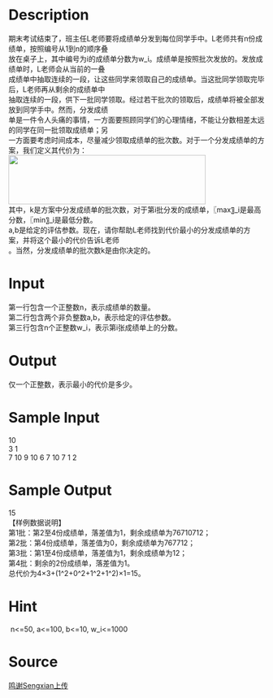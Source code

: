 
# Description

<div class="content"><div>期末考试结束了，班主任L老师要将成绩单分发到每位同学手中。L老师共有n份成绩单，按照编号从1到n的顺序叠</div>
<div>放在桌子上，其中编号为i的成绩单分数为w_i。成绩单是按照批次发放的。发放成绩单时，L老师会从当前的一叠</div>
<div>成绩单中抽取连续的一段，让这些同学来领取自己的成绩单。当这批同学领取完毕后，L老师再从剩余的成绩单中</div>
<div>抽取连续的一段，供下一批同学领取。经过若干批次的领取后，成绩单将被全部发放到同学手中。然而，分发成绩</div>
<div>单是一件令人头痛的事情，一方面要照顾同学们的心理情绪，不能让分数相差太远的同学在同一批领取成绩单；另</div>
<div>一方面要考虑时间成本，尽量减少领取成绩单的批次数。对于一个分发成绩单的方案，我们定义其代价为：</div>
<div><img src="/source/bzoj/4897/img/aHR0cHM6Ly9seWRzeS5jb20vSnVkZ2VPbmxpbmUvdXBsb2FkLzIwMTcwNS92djEoMSkuanBn.jpg" width="388" height="97" alt=""/></div>
<div>其中，k是方案中分发成绩单的批次数，对于第i批分发的成绩单，〖max〗_i是最高分数，〖min〗_i是最低分数。</div>
<div>a,b是给定的评估参数。现在，请你帮助L老师找到代价最小的分发成绩单的方案，并将这个最小的代价告诉L老师</div>
<div>。当然，分发成绩单的批次数k是由你决定的。</div>
<p></p></div>

# Input

<div class="content"><div>第一行包含一个正整数n，表示成绩单的数量。</div>
<div>第二行包含两个非负整数a,b，表示给定的评估参数。</div>
<div>第三行包含n个正整数w_i，表示第i张成绩单上的分数。</div>
<p></p></div>

# Output

<div class="content"><div>仅一个正整数，表示最小的代价是多少。</div>
<p></p></div>

# Sample Input

<div class="content"><span class="sampledata">10<br/>
3 1<br/>
7 10 9 10 6 7 10 7 1 2</span></div>

# Sample Output

<div class="content"><span class="sampledata">15<br/>
【样例数据说明】<br/>
第1批：第2至4份成绩单，落差值为1，剩余成绩单为76710712；<br/>
第2批：第4份成绩单，落差值为0，剩余成绩单为767712；<br/>
第3批：第1至4份成绩单，落差值为1，剩余成绩单为12；<br/>
第4批：剩余的2份成绩单，落差值为1。<br/>
总代价为4×3+(1^2+0^2+1^2+1^2)×1=15。<br/>
</span></div>

# Hint

<div class="content"><p></p><p> n&lt;=50, a&lt;=100, b&lt;=10, w_i&lt;=1000</p><p></p></div>

# Source

<div class="content"><p><a href="problemset.php?search=鸣谢Sengxian上传">鸣谢Sengxian上传</a></p></div>

